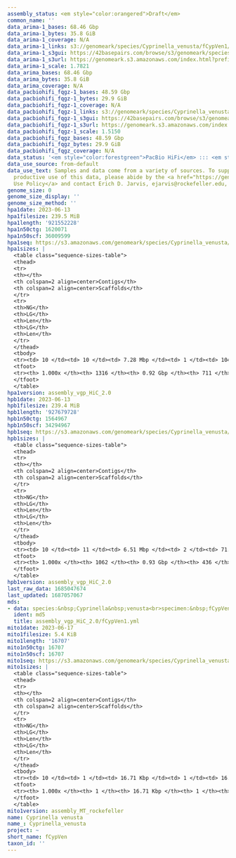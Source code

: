 ```yaml
---
assembly_status: <em style="color:orangered">Draft</em>
common_name: ''
data_arima-1_bases: 68.46 Gbp
data_arima-1_bytes: 35.8 GiB
data_arima-1_coverage: N/A
data_arima-1_links: s3://genomeark/species/Cyprinella_venusta/fCypVen1/genomic_data/arima/<br>
data_arima-1_s3gui: https://42basepairs.com/browse/s3/genomeark/species/Cyprinella_venusta/fCypVen1/genomic_data/arima/
data_arima-1_s3url: https://genomeark.s3.amazonaws.com/index.html?prefix=species/Cyprinella_venusta/fCypVen1/genomic_data/arima/
data_arima-1_scale: 1.7821
data_arima_bases: 68.46 Gbp
data_arima_bytes: 35.8 GiB
data_arima_coverage: N/A
data_pacbiohifi_fqgz-1_bases: 48.59 Gbp
data_pacbiohifi_fqgz-1_bytes: 29.9 GiB
data_pacbiohifi_fqgz-1_coverage: N/A
data_pacbiohifi_fqgz-1_links: s3://genomeark/species/Cyprinella_venusta/fCypVen1/genomic_data/pacbio_hifi/<br>
data_pacbiohifi_fqgz-1_s3gui: https://42basepairs.com/browse/s3/genomeark/species/Cyprinella_venusta/fCypVen1/genomic_data/pacbio_hifi/
data_pacbiohifi_fqgz-1_s3url: https://genomeark.s3.amazonaws.com/index.html?prefix=species/Cyprinella_venusta/fCypVen1/genomic_data/pacbio_hifi/
data_pacbiohifi_fqgz-1_scale: 1.5150
data_pacbiohifi_fqgz_bases: 48.59 Gbp
data_pacbiohifi_fqgz_bytes: 29.9 GiB
data_pacbiohifi_fqgz_coverage: N/A
data_status: '<em style="color:forestgreen">PacBio HiFi</em> ::: <em style="color:forestgreen">Arima</em>'
data_use_source: from-default
data_use_text: Samples and data come from a variety of sources. To support fair and
  productive use of this data, please abide by the <a href="https://genome10k.soe.ucsc.edu/data-use-policies/">Data
  Use Policy</a> and contact Erich D. Jarvis, ejarvis@rockefeller.edu, with any questions.
genome_size: 0
genome_size_display: ''
genome_size_method: ''
hpa1date: 2023-06-13
hpa1filesize: 239.5 MiB
hpa1length: '921552228'
hpa1n50ctg: 1620071
hpa1n50scf: 36009599
hpa1seq: https://s3.amazonaws.com/genomeark/species/Cyprinella_venusta/fCypVen1/assembly_vgp_HiC_2.0/fCypVen1.HiC.hap1.20230613.fasta.gz
hpa1sizes: |
  <table class="sequence-sizes-table">
  <thead>
  <tr>
  <th></th>
  <th colspan=2 align=center>Contigs</th>
  <th colspan=2 align=center>Scaffolds</th>
  </tr>
  <tr>
  <th>NG</th>
  <th>LG</th>
  <th>Len</th>
  <th>LG</th>
  <th>Len</th>
  </tr>
  </thead>
  <tbody>
  <tr><td> 10 </td><td> 10 </td><td> 7.28 Mbp </td><td> 1 </td><td> 104.03 Mbp </td></tr><tr><td> 20 </td><td> 27 </td><td> 4.18 Mbp </td><td> 3 </td><td> 70.67 Mbp </td></tr><tr><td> 30 </td><td> 54 </td><td> 2.93 Mbp </td><td> 4 </td><td> 48.97 Mbp </td></tr><tr><td> 40 </td><td> 92 </td><td> 2.06 Mbp </td><td> 6 </td><td> 41.57 Mbp </td></tr><tr style="background-color:#cccccc;"><td> 50 </td><td> 142 </td><td style="background-color:#88ff88;"> 1.62 Mbp </td><td> 8 </td><td style="background-color:#88ff88;"> 36.01 Mbp </td></tr><tr><td> 60 </td><td> 206 </td><td> 1.33 Mbp </td><td> 11 </td><td> 33.64 Mbp </td></tr><tr><td> 70 </td><td> 283 </td><td> 1.08 Mbp </td><td> 14 </td><td> 29.12 Mbp </td></tr><tr><td> 80 </td><td> 380 </td><td> 0.84 Mbp </td><td> 18 </td><td> 21.66 Mbp </td></tr><tr><td> 90 </td><td> 507 </td><td> 0.61 Mbp </td><td> 23 </td><td> 10.76 Mbp </td></tr><tr><td> 100 </td><td> 1316 </td><td> 12.20 Kbp </td><td> 711 </td><td> 12.20 Kbp </td></tr></tbody>
  <tfoot>
  <tr><th> 1.000x </th><th> 1316 </th><th> 0.92 Gbp </th><th> 711 </th><th> 0.92 Gbp </th></tr>
  </tfoot>
  </table>
hpa1version: assembly_vgp_HiC_2.0
hpb1date: 2023-06-13
hpb1filesize: 239.4 MiB
hpb1length: '927679728'
hpb1n50ctg: 1564967
hpb1n50scf: 34294967
hpb1seq: https://s3.amazonaws.com/genomeark/species/Cyprinella_venusta/fCypVen1/assembly_vgp_HiC_2.0/fCypVen1.HiC.hap2.20230613.fasta.gz
hpb1sizes: |
  <table class="sequence-sizes-table">
  <thead>
  <tr>
  <th></th>
  <th colspan=2 align=center>Contigs</th>
  <th colspan=2 align=center>Scaffolds</th>
  </tr>
  <tr>
  <th>NG</th>
  <th>LG</th>
  <th>Len</th>
  <th>LG</th>
  <th>Len</th>
  </tr>
  </thead>
  <tbody>
  <tr><td> 10 </td><td> 11 </td><td> 6.51 Mbp </td><td> 2 </td><td> 71.96 Mbp </td></tr><tr><td> 20 </td><td> 30 </td><td> 3.92 Mbp </td><td> 3 </td><td> 55.68 Mbp </td></tr><tr><td> 30 </td><td> 61 </td><td> 2.46 Mbp </td><td> 5 </td><td> 46.16 Mbp </td></tr><tr><td> 40 </td><td> 104 </td><td> 1.96 Mbp </td><td> 7 </td><td> 37.27 Mbp </td></tr><tr style="background-color:#cccccc;"><td> 50 </td><td> 157 </td><td style="background-color:#88ff88;"> 1.56 Mbp </td><td> 10 </td><td style="background-color:#88ff88;"> 34.29 Mbp </td></tr><tr><td> 60 </td><td> 220 </td><td> 1.35 Mbp </td><td> 12 </td><td> 33.91 Mbp </td></tr><tr><td> 70 </td><td> 297 </td><td> 1.09 Mbp </td><td> 15 </td><td> 30.10 Mbp </td></tr><tr><td> 80 </td><td> 393 </td><td> 0.85 Mbp </td><td> 19 </td><td> 26.60 Mbp </td></tr><tr><td> 90 </td><td> 518 </td><td> 0.64 Mbp </td><td> 23 </td><td> 15.25 Mbp </td></tr><tr><td> 100 </td><td> 1062 </td><td> 13.51 Kbp </td><td> 436 </td><td> 13.51 Kbp </td></tr></tbody>
  <tfoot>
  <tr><th> 1.000x </th><th> 1062 </th><th> 0.93 Gbp </th><th> 436 </th><th> 0.93 Gbp </th></tr>
  </tfoot>
  </table>
hpb1version: assembly_vgp_HiC_2.0
last_raw_data: 1685047674
last_updated: 1687057067
mds:
- data: species:&nbsp;Cyprinella&nbsp;venusta<br>specimen:&nbsp;fCypVen1<br>projects:&nbsp;<br>&nbsp;&nbsp;-&nbsp;vgp<br>hap1:&nbsp;s3://genomeark/species/Cyprinella_venusta/fCypVen1/assembly_vgp_HiC_2.0/fCypVen1.HiC.hap1.20230613.fasta.gz<br>hap2:&nbsp;s3://genomeark/species/Cyprinella_venusta/fCypVen1/assembly_vgp_HiC_2.0/fCypVen1.HiC.hap2.20230613.fasta.gz<br>pretext_hap1:&nbsp;s3://genomeark/species/Cyprinella_venusta/fCypVen1/assembly_vgp_HiC_2.0/evaluation/hap1/pretext/fCypVen1_hap1__s2_heatmap.pretext<br>pretext_hap2:&nbsp;s3://genomeark/species/Cyprinella_venusta/fCypVen1/assembly_vgp_HiC_2.0/evaluation/hap2/pretext/fCypVen1_hap2__s2_heatmap.pretext<br>kmer_spectra_img:&nbsp;s3://genomeark/species/Cyprinella_venusta/fCypVen1/assembly_vgp_HiC_2.0/evaluation/purge_dups/merqury/fCypVen1_png/<br>mito:&nbsp;s3://genomeark/species/Cyprinella_venusta/fCypVen1/assembly_MT_rockefeller/fCypVen1.MT.20230617.fasta.gz<br>pipeline:<br>&nbsp;&nbsp;-&nbsp;hifiasm&nbsp;(0.19.3+galaxy0)<br>&nbsp;&nbsp;-&nbsp;purge_dups&nbsp;(1.2.6+galaxy0)<br>&nbsp;&nbsp;-&nbsp;yahs&nbsp;(1.2a.2+galaxy1)<br>assembled_by_group:&nbsp;Rockefeller<br>notes:&nbsp;This&nbsp;was&nbsp;a&nbsp;hifiasm-HiC&nbsp;assembly&nbsp;of&nbsp;fCypVen1,&nbsp;resulting&nbsp;in&nbsp;two&nbsp;complete&nbsp;haplotypes.&nbsp;This&nbsp;individual&nbsp;did&nbsp;have&nbsp;not&nbsp;bionano&nbsp;data.&nbsp;The&nbsp;hap1&nbsp;and&nbsp;hap2&nbsp;assemblies&nbsp;were&nbsp;purged&nbsp;with&nbsp;the&nbsp;purge_dups&nbsp;piepeline.&nbsp;HiC&nbsp;scaffolding&nbsp;was&nbsp;performed&nbsp;with&nbsp;yahs.&nbsp;The&nbsp;HiC&nbsp;prep&nbsp;was&nbsp;Arima&nbsp;kit&nbsp;2.
  ident: md5
  title: assembly_vgp_HiC_2.0/fCypVen1.yml
mito1date: 2023-06-17
mito1filesize: 5.4 KiB
mito1length: '16707'
mito1n50ctg: 16707
mito1n50scf: 16707
mito1seq: https://s3.amazonaws.com/genomeark/species/Cyprinella_venusta/fCypVen1/assembly_MT_rockefeller/fCypVen1.MT.20230617.fasta.gz
mito1sizes: |
  <table class="sequence-sizes-table">
  <thead>
  <tr>
  <th></th>
  <th colspan=2 align=center>Contigs</th>
  <th colspan=2 align=center>Scaffolds</th>
  </tr>
  <tr>
  <th>NG</th>
  <th>LG</th>
  <th>Len</th>
  <th>LG</th>
  <th>Len</th>
  </tr>
  </thead>
  <tbody>
  <tr><td> 10 </td><td> 1 </td><td> 16.71 Kbp </td><td> 1 </td><td> 16.71 Kbp </td></tr><tr><td> 20 </td><td> 1 </td><td> 16.71 Kbp </td><td> 1 </td><td> 16.71 Kbp </td></tr><tr><td> 30 </td><td> 1 </td><td> 16.71 Kbp </td><td> 1 </td><td> 16.71 Kbp </td></tr><tr><td> 40 </td><td> 1 </td><td> 16.71 Kbp </td><td> 1 </td><td> 16.71 Kbp </td></tr><tr style="background-color:#cccccc;"><td> 50 </td><td> 1 </td><td style="background-color:#ff8888;"> 16.71 Kbp </td><td> 1 </td><td style="background-color:#ff8888;"> 16.71 Kbp </td></tr><tr><td> 60 </td><td> 1 </td><td> 16.71 Kbp </td><td> 1 </td><td> 16.71 Kbp </td></tr><tr><td> 70 </td><td> 1 </td><td> 16.71 Kbp </td><td> 1 </td><td> 16.71 Kbp </td></tr><tr><td> 80 </td><td> 1 </td><td> 16.71 Kbp </td><td> 1 </td><td> 16.71 Kbp </td></tr><tr><td> 90 </td><td> 1 </td><td> 16.71 Kbp </td><td> 1 </td><td> 16.71 Kbp </td></tr><tr><td> 100 </td><td> 1 </td><td> 16.71 Kbp </td><td> 1 </td><td> 16.71 Kbp </td></tr></tbody>
  <tfoot>
  <tr><th> 1.000x </th><th> 1 </th><th> 16.71 Kbp </th><th> 1 </th><th> 16.71 Kbp </th></tr>
  </tfoot>
  </table>
mito1version: assembly_MT_rockefeller
name: Cyprinella venusta
name_: Cyprinella_venusta
project: ~
short_name: fCypVen
taxon_id: ''
---
```

